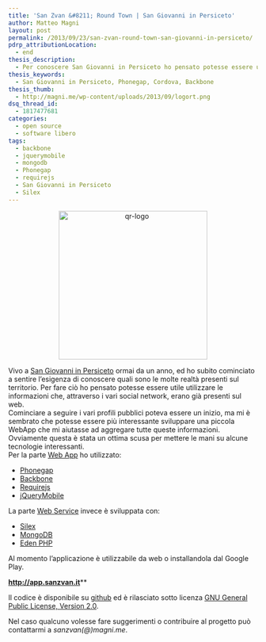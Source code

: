 ```yaml
---
title: 'San Zvan &#8211; Round Town | San Giovanni in Persiceto'
author: Matteo Magni
layout: post
permalink: /2013/09/23/san-zvan-round-town-san-giovanni-in-persiceto/
pdrp_attributionLocation:
  - end
thesis_description:
  - Per conoscere San Giovanni in Persiceto ho pensato potesse essere utile utilizzare le informazioni che, attraverso i vari social network, sono già presenti sul web. Quale occasione migliore per provare a fare una webapp con phonegap
thesis_keywords:
  - San Giovanni in Persiceto, Phonegap, Cordova, Backbone
thesis_thumb:
  - http://magni.me/wp-content/uploads/2013/09/logort.png
dsq_thread_id:
  - 1817477681
categories:
  - open source
  - software libero
tags:
  - backbone
  - jquerymobile
  - mongodb
  - Phonegap
  - requirejs
  - San Giovanni in Persiceto
  - Silex
---
```

<p style="text-align: center;">
  <a href="http://app.sanzvan.it"><img class="size-medium wp-image-952 aligncenter" alt="qr-logo" src="http://magni.me/wp-content/uploads/2013/09/qr-logo-300x300.png" width="300" height="300" /></a>
</p>

Vivo a [San Giovanni in Persiceto][1] ormai da un anno, ed ho subito cominciato a sentire l&#8217;esigenza di conoscere quali sono le molte realtà presenti sul territorio. Per fare ciò ho pensato potesse essere utile utilizzare le informazioni che, attraverso i vari social network, erano già presenti sul web.  
Cominciare a seguire i vari profili pubblici poteva essere un inizio, ma mi è sembrato che potesse essere più interessante sviluppare una piccola WebApp che mi aiutasse ad aggregare tutte queste informazioni.  
Ovviamente questa è stata un ottima scusa per mettere le mani su alcune tecnologie interessanti.  
Per la parte [Web App][2] ho utilizzato:

*   [Phonegap][3]
*   [Backbone][4]
*   [Requirejs][5]
*   [jQueryMobile][6]

La parte [Web Service][7] invece è sviluppata con:

*   [Silex][8]
*   [MongoDB][9]
*   [Eden PHP][10]

Al momento l&#8217;applicazione è utilizzabile da web o installandola dal Google Play.

**<http://app.sanzvan.it>****

Il codice è disponibile su [github][2] ed è rilasciato sotto licenza [GNU General Public License, Version 2.0][11].

Nel caso qualcuno volesse fare suggerimenti o contribuire al progetto può contattarmi a *sanzvan(@)magni.me*.

<div class='kindleWidget kindleLight' >
  
</div>



 [1]: https://it.wikipedia.org/wiki/San_Giovanni_in_Persiceto
 [2]: https://github.com/ilbonzo/RoundTown
 [3]: http://phonegap.com/
 [4]: http://backbonejs.org/
 [5]: http://www.requirejs.org/
 [6]: http://jquerymobile.com
 [7]: https://github.com/ilbonzo/RoundTownWs
 [8]: http://silex.sensiolabs.org/
 [9]: http://www.mongodb.org/
 [10]: http://eden.openovate.com/
 [11]: http://www.gnu.org/licenses/gpl-2.0.html